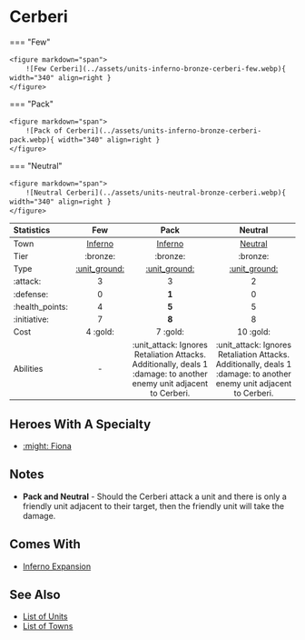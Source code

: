 # Cerberi

=== "Few"

    <figure markdown="span">
        ![Few Cerberi](../assets/units-inferno-bronze-cerberi-few.webp){ width="340" align=right }
    </figure>

=== "Pack"

    <figure markdown="span">
        ![Pack of Cerberi](../assets/units-inferno-bronze-cerberi-pack.webp){ width="340" align=right }
    </figure>

=== "Neutral"

    <figure markdown="span">
        ![Neutral Cerberi](../assets/units-neutral-bronze-cerberi.webp){ width="340" align=right }
    </figure>


| Statistics | Few | Pack | Neutral |
| :--- | :---: | :---: | :---: |
| Town | [Inferno](../towns/inferno.md) | [Inferno](../towns/inferno.md) | [Neutral](../towns/neutral.md) |
| Tier | :bronze: | :bronze: | :bronze: |
| Type | [:unit_ground:](../keywords/ground_unit.md) | [:unit_ground:](../keywords/ground_unit.md) | [:unit_ground:](../keywords/ground_unit.md) |
| :attack: | 3 | 3 | 2 |
| :defense: | 0 | **1** | 0 |
| :health_points: | 4 | **5** | 5 |
| :initiative: | 7 | **8** | 8 |
| Cost | 4 :gold: | 7 :gold: | 10 :gold: |
| Abilities | - | :unit_attack: Ignores Retaliation Attacks. Additionally, deals 1 :damage: to another enemy unit adjacent to Cerberi. | :unit_attack: Ignores Retaliation Attacks. Additionally, deals 1 :damage: to another enemy unit adjacent to Cerberi. |


## Heroes With A Specialty

- [:might: Fiona](../heroes/fiona.md#specialty)


## Notes

- **Pack and Neutral** - Should the Cerberi attack a unit and there is only a friendly unit adjacent to their target, then the friendly unit will take the damage.


## Comes With

- [Inferno Expansion](../content/inferno_expansion.md)


## See Also

- [List of Units](index.md)
- [List of Towns](../towns/index.md)
